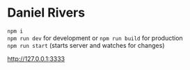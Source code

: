 # Daniel Rivers

``npm i``\
``npm run dev`` for development or ``npm run build`` for production\
``npm run start`` (starts server and watches for changes)

http://127.0.0.1:3333

